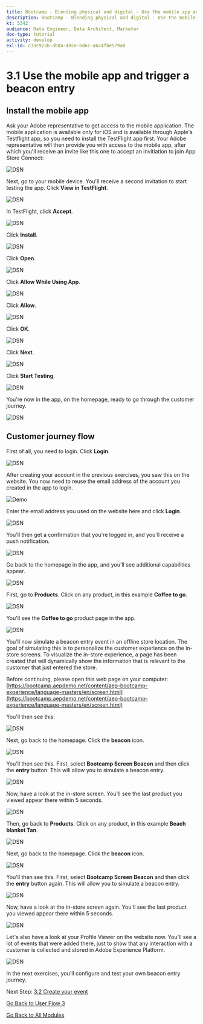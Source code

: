```yaml
---
title: Bootcamp - Blending physical and digital - Use the mobile app and trigger a beacon entry
description: Bootcamp - Blending physical and digital - Use the mobile app and trigger a beacon entry
kt: 5342
audience: Data Engineer, Data Architect, Marketer
doc-type: tutorial
activity: develop
exl-id: c33c973b-db8a-49ce-bd6c-a6c4fbe579a0
---
```

# 3.1 Use the mobile app and trigger a beacon entry

## Install the mobile app

Ask your Adobe representative to get access to the mobile application. The mobile application is available only for iOS and is available through Apple's Testflight app, so you need to install the TestFlight app first. Your Adobe representative will then provide you with access to the mobile app, after which you'll receive an invite like this one to accept an invitiation to join App Store Connect:

![DSN](./images/app1.png)

Next, go to your mobile device. You'll receive a second invitation to start testing the app. Click **View in TestFlight**.

![DSN](./images/app2.png)

In TestFlight, click **Accept**.

![DSN](./images/app3.png)

Click **Install**.

![DSN](./images/app4.png)

Click **Open**.

![DSN](./images/app6.png)

Click **Allow While Using App**.

![DSN](./images/app7.png)

Click **Allow**.

![DSN](./images/app8.png)

Click **OK**.

![DSN](./images/app9.png)

Click **Next**.

![DSN](./images/app10.png)

Click **Start Testing**.

![DSN](./images/app11.png)

You're now in the app, on the homepage, ready to go through the customer journey.

![DSN](./images/app12.png)

## Customer journey flow

First of all, you need to login. Click **Login**.

![DSN](./images/app13.png)

After creating your account in the previous exercises, you saw this on the website. You now need to reuse the email address of the account you created in the app to login.
  
![Demo](./images/pv1.png)

Enter the email address you used on the website here and click **Login**.

![DSN](./images/app14.png)

You'll then get a confirmation that you're logged in, and you'll receive a push notification.

![DSN](./images/app15.png)

Go back to the homepage in the app, and you'll see additional capabilities appear.

![DSN](./images/app17.png)

First, go to **Products**. Click on any product, in this example **Coffee to go**.

![DSN](./images/app19.png)

You'll see the **Coffee to go** product page in the app.

![DSN](./images/app20.png)

You'll now simulate a beacon entry event in an offline store location. The goal of simulating this is to personalize the customer experience on the in-store screens. To visualize the in-store experience, a page has been created that will dynamically show the information that is relevant to the customer that just entered the store. 

Before continuing, please open this web page on your computer: [https://bootcamp.aepdemo.net/content/aep-bootcamp-experience/language-masters/en/screen.html](https://bootcamp.aepdemo.net/content/aep-bootcamp-experience/language-masters/en/screen.html)

You'll then see this:

![DSN](./images/screen1.png)

Next, go back to the homepage. Click the **beacon** icon.

![DSN](./images/app23.png)

You'll then see this. First, select **Bootcamp Screen Beacon** and then click the **entry** button. This will allow you to simulate a beacon entry.

![DSN](./images/app21.png)

Now, have a look at the in-store screen. You'll see the last product you viewed appear there within 5 seconds.

![DSN](./images/screen2.png)

Then, go back to **Products**. Click on any product, in this example **Beach blanket Tan**.

![DSN](./images/app22.png)

Next, go back to the homepage. Click the **beacon** icon.

![DSN](./images/app23.png)

You'll then see this. First, select **Bootcamp Screen Beacon** and then click the **entry** button again. This will allow you to simulate a beacon entry.

![DSN](./images/app21.png)

Now, have a look at the in-store screen again. You'll see the last product you viewed appear there within 5 seconds.

![DSN](./images/screen3.png)

Let's also have a look at your Profile Viewer on the website now. You'll see a lot of events that were added there, just to show that any interaction with a customer is collected and stored in Adobe Experience Platform.

![DSN](./images/screen4.png)

In the next exercises, you'll configure and test your own beacon entry journey.

Next Step: [3.2 Create your event](./ex2.md)

[Go Back to User Flow 3](./uc3.md)

[Go Back to All Modules](../../overview.md)
